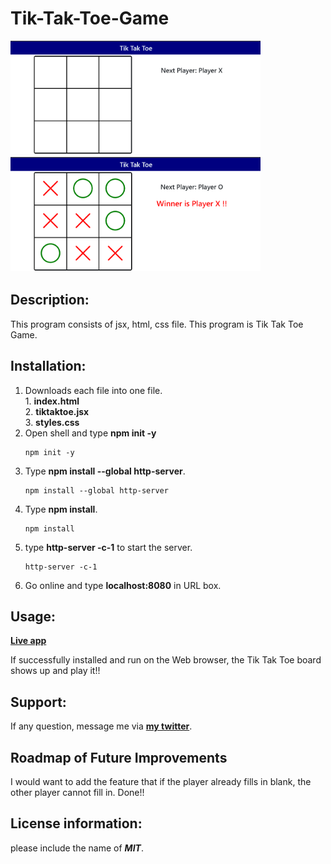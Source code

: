 # Tik-Tak-Toe-Game

<div>
<img src="TikTakToe0.png" width='400'/>
<img src="TikTakToe1.png" width='400'/>
</div>

## Description:
  This program consists of jsx, html, css file.
  This program is Tik Tak Toe Game.

## Installation:
  1. Downloads each file into one file. <br>
    1. **index.html** <br>
    2. **tiktaktoe.jsx** <br>
    3. **styles.css** <br>
  2. Open shell and type **npm init -y**
     ```console
     npm init -y
     ```
  3. Type **npm install --global http-server**.
     ```console
     npm install --global http-server
     ```
  4. Type **npm install**.
     ```console
     npm install
     ```
  5. type **http-server -c-1** to start the server.
     ```console
     http-server -c-1
     ```
  6. Go online and type **localhost:8080** in URL box.

  
## Usage:
**[Live app](https://kojiroasano.github.io/Tik-Tak-Toe-Game/)**
  <p>If successfully installed and run on the Web browser, the Tik Tak Toe board shows up and play it!!</p>
  
## Support:
  If any question, message me via **[my twitter](https://twitter.com/Kojiro38895598)**.
  
## Roadmap of Future Improvements
  I would want to add the feature that if the player already fills in blank, the other player cannot fill in. Done!!
  
## License information: 
 please include the name of ***MIT***.

